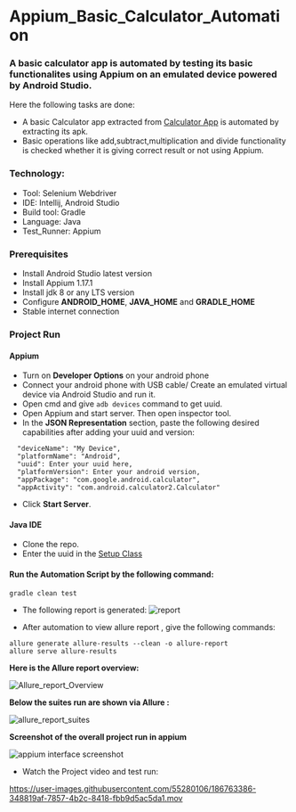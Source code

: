 # Appium_Basic_Calculator_Automation
### A basic calculator app is automated by testing its basic functionalites using Appium on an emulated device powered by Android Studio.
Here the following tasks are done:
- A basic Calculator app extracted from [Calculator App](https://play.google.com/store/apps/details?id=com.google.android.calculator) is automated by extracting its apk.
- Basic operations like add,subtract,multiplication and divide functionality is checked whether it is giving correct result or not using Appium.

### Technology: </br>
- Tool: Selenium Webdriver
- IDE: Intellij, Android Studio
- Build tool: Gradle
- Language: Java
- Test_Runner: Appium

### Prerequisites</br>
- Install Android Studio latest version
- Install Appium 1.17.1
- Install jdk 8 or any LTS version
- Configure **ANDROID_HOME**, **JAVA_HOME** and **GRADLE_HOME**
- Stable internet connection

### Project Run

#### Appium
- Turn on **Developer Options** on your android phone
- Connect your android phone with USB cable/ Create an emulated virtual device via Android Studio and run it.
- Open cmd and give ```adb devices``` command to get uuid.
- Open Appium and start server. Then open inspector tool.
- In the **JSON Representation** section, paste the following desired capabilities after adding your uuid and version:

```
  "deviceName": "My Device",
  "platformName": "Android",
  "uuid": Enter your uuid here,
  "platformVersion": Enter your android version,
  "appPackage": "com.google.android.calculator",
  "appActivity": "com.android.calculator2.Calculator"

```
- Click **Start Server**.

#### Java IDE

- Clone the repo.
- Enter the uuid in the [Setup Class](https://github.com/NibrazKhan/Appium_Basic_Calculator_Automation/blob/main/src/test/java/Base/Setup.java)

#### Run the Automation Script by the following command:
 ```
 gradle clean test 
 ```
- The following report is generated:
![report](https://user-images.githubusercontent.com/55280106/186763326-6264457c-a8c3-490a-8951-47b17badccb5.png)

- After automation to view allure report , give the following commands:
 ```
allure generate allure-results --clean -o allure-report
allure serve allure-results
 ```
**Here is the Allure report overview:**

![Allure_report_Overview](https://user-images.githubusercontent.com/55280106/186886614-66fc174a-b049-431b-be17-03c166d902fe.png)

**Below the suites run are shown via Allure :**

![allure_report_suites](https://user-images.githubusercontent.com/55280106/186886659-ade87d2a-ef77-44cc-a541-50a8c669a7a0.png)

**Screenshot of the overall project run in appium**

![appium interface screenshot](https://user-images.githubusercontent.com/55280106/186886682-e71db3b6-1110-480b-bccc-c7fed0eb02e3.png)

- Watch the Project video and test run:

https://user-images.githubusercontent.com/55280106/186763386-348819af-7857-4b2c-8418-fbb9d5ac5da1.mov

